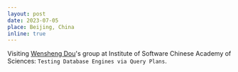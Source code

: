 ```yaml
---
layout: post
date: 2023-07-05
place: Beijing, China
inline: true
---
```


Visiting [Wensheng Dou](http://www.tcse.cn/~wsdou/)'s group at Institute of Software Chinese Academy of Sciences: `Testing Database Engines via Query Plans`.
